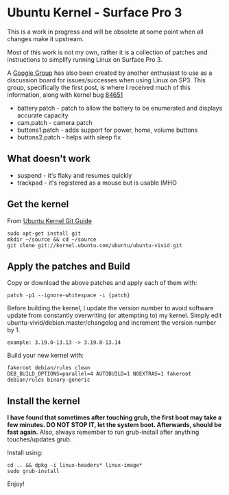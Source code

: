 # Ubuntu Kernel - Surface Pro 3
This is a work in progress and will be obsolete at some point when all changes make it upstream.

Most of this work is not my own, rather it is a collection of patches and instructions to simplify running Linux on Surface Pro 3.

A [Google Group](https://groups.google.com/forum/?hl=en#!forum/linux-surface) has also been created by another enthusiast to use as a discussion board for issues/successes when using Linux on SP3.  This group, specifically the first post, is where I received much of this information, along with kernel bug [84651](https://bugzilla.kernel.org/show_bug.cgi?id=84651)

- battery.patch - patch to allow the battery to be enumerated and displays accurate capacity
- cam.patch - camera patch
- buttons1.patch - adds support for power, home, volume buttons
- buttons2.patch - helps with sleep fix

## What doesn't work
* suspend - it's flaky and resumes quickly
* trackpad - it's registered as a mouse but is usable IMHO

## Get the kernel
From [Ubuntu Kernel Git Guide](https://wiki.ubuntu.com/Kernel/Dev/KernelGitGuide?action=show&redirect=KernelTeam%2FKernelGitGuide)

```
sudo apt-get install git
mkdir ~/source && cd ~/source
git clone git://kernel.ubuntu.com/ubuntu/ubuntu-vivid.git
```

## Apply the patches and Build
Copy or download the above patches and apply each of them with:
```
patch -p1 --ignore-whitespace -i {patch}
```

Before building the kernel, I update the version number to avoid software update from constantly overwriting (or attempting to) my kernel.  Simply edit ubuntu-vivid/debian.master/changelog and increment the version number by 1.
```
example: 3.19.0-13.13 -> 3.19.0-13.14
```

Build your new kernel with:
```
fakeroot debian/rules clean
DEB_BUILD_OPTIONS=parallel=4 AUTOBUILD=1 NOEXTRAS=1 fakeroot debian/rules binary-generic
```

## Install the kernel
**I have found that sometimes after touching grub, the first boot may take a few minutes.  DO NOT STOP IT, let the system boot.  Afterwards, should be fast again.**
Also, always remember to run grub-install after anything touches/updates grub.

Install using:
```
cd .. && dpkg -i linux-headers* linux-image*
sudo grub-install
```

Enjoy!
